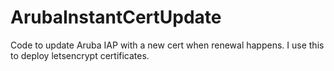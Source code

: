# ArubaInstantCertUpdate
Code to update Aruba IAP with a new cert when renewal happens.  I use this to deploy letsencrypt certificates.

